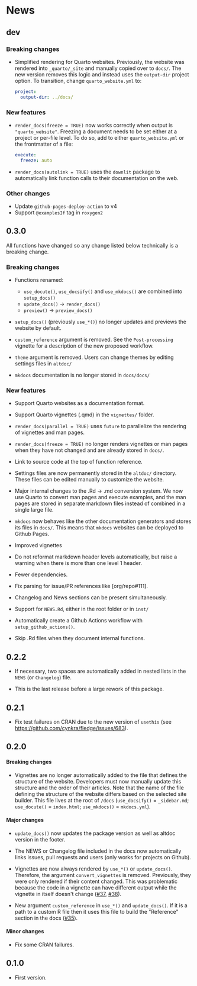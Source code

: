 # News

## dev

### Breaking changes

* Simplified rendering for Quarto websites. Previously, the website was rendered into `_quarto/_site` and manually copied over to `docs/`. The new version removes this logic and instead uses the `output-dir` project option. To transition, change `quarto_website.yml` to:
  ``` yml
  project:
    output-dir: ../docs/
  ```

### New features

* `render_docs(freeze = TRUE)` now works correctly when output is `"quarto_website"`. Freezing a document needs to be set either at a project or per-file level. To do so, add to either `quarto_website.yml` or the frontmatter of a file:
  ``` yml
  execute:
    freeze: auto
  ```
* `render_docs(autolink = TRUE)` uses the `downlit` package to automatically link function calls to their documentation on the web.

### Other changes

* Update `github-pages-deploy-action` to v4
* Support `@examplesIf` tag in `roxygen2`

## 0.3.0

All functions have changed so any change listed below technically is a breaking 
change.


### Breaking changes

* Functions renamed:
  - `use_docute()`, `use_docsify()` and `use_mkdocs()` are combined into `setup_docs()` 
  - `update_docs()` -> `render_docs()`
  - `preview()` -> `preview_docs()`
  
* `setup_docs()` (previously `use_*()`) no longer updates and previews the website 
  by default.
* `custom_reference` argument is removed. See the `Post-processing` vignette for 
  a description of the new proposed workflow.
* `theme` argument is removed. Users can change themes by editing settings files 
  in `altdoc/`
* `mkdocs` documentation is no longer stored in `docs/docs/`

### New features

* Support Quarto websites as a documentation format.

* Support Quarto vignettes (.qmd) in the `vignettes/` folder.

* `render_docs(parallel = TRUE)` uses `future` to parallelize the rendering of 
  vignettes and man pages.
  
* `render_docs(freeze = TRUE)` no longer renders vignettes or man pages when they
  have not changed and are already stored in `docs/`.
  
* Link to source code at the top of function reference.

* Settings files are now permanently stored in the `altdoc/` directory. These 
  files can be edited manually to customize the website.
  
* Major internal changes to the .Rd -> .md conversion system. We now use Quarto 
  to convert man pages and execute examples, and the man pages are stored in 
  separate markdown files instead of combined in a single large file.
  
* `mkdocs` now behaves like the other documentation generators and stores its 
  files in `docs/`. This means that `mkdocs` websites can be deployed to Github 
  Pages.
  
* Improved vignettes

* Do not reformat markdown header levels automatically, but raise a warning when 
  there is more than one level 1 header.
  
* Fewer dependencies.
* Fix parsing for issue/PR references like [org/repo#111].

* Changelog and News sections can be present simultaneously.

* Support for `NEWS.Rd`, either in the root folder or in `inst/`

* Automatically create a Github Actions workflow with `setup_github_actions()`.

* Skip .Rd files when they document internal functions.


## 0.2.2

* If necessary, two spaces are automatically added in nested lists in the `NEWS` 
  (or `Changelog`) file. 
  
* This is the last release before a large rework of this package.

## 0.2.1

* Fix test failures on CRAN due to the new version of `usethis` 
  (see https://github.com/cynkra/fledge/issues/683).

## 0.2.0 

#### Breaking changes

* Vignettes are no longer automatically added to the file that defines the structure
  of the website. Developers must now manually update this structure and the order
  of their articles. Note that the name of the file defining the structure of the 
  website differs based on the selected site builder. This file lives at the root
  of `/docs` (`use_docsify()` = `_sidebar.md`; `use_docute()` = `index.html`; 
  `use_mkdocs()` = `mkdocs.yml`).
  

#### Major changes
  
* `update_docs()` now updates the package version as well as altdoc version in 
  the footer.
  
* The NEWS or Changelog file included in the docs now automatically links issues,
  pull requests and users (only works for projects on Github).
  
* Vignettes are now always rendered by `use_*()` or `update_docs()`. Therefore,
  the argument `convert_vignettes` is removed. Previously, they were only rendered 
  if their content changed. This was problematic because the code in a vignette 
  can have different output while the vignette in itself doesn't change ([#37](https://github.com/etiennebacher/altdoc/issues/37), [#38](https://github.com/etiennebacher/altdoc/issues/38)).
  
* New argument `custom_reference` in `use_*()` and `update_docs()`. If it is a
  path to a custom R file then it uses this file to build the "Reference" section
  in the docs ([#35](https://github.com/etiennebacher/altdoc/issues/35)).
  
#### Minor changes

* Fix some CRAN failures.


## 0.1.0

* First version.